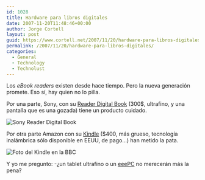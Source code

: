 ```yaml
---
id: 1028
title: Hardware para libros digitales
date: 2007-11-20T11:48:46+00:00
author: Jorge Cortell
layout: post
guid: https://www.cortell.net/2007/11/20/hardware-para-libros-digitales/
permalink: /2007/11/20/hardware-para-libros-digitales/
categories:
  - General
  - Technology
  - Technolust
---
```

Los _eBook readers_ existen desde hace tiempo. Pero la nueva generación promete. Eso sí­, hay quien no lo pilla.

Por una parte, Sony, con su <a target="_blank" title="SonyStyle" href="https://www.sonystyle.com/webapp/wcs/stores/servlet/CategoryDisplay?catalogId=10551&storeId=10151&langId=-1&categoryId=8198552921644523779">Reader Digital Book</a> (300$, ultrafino, y una pantalla que es una gozada) tiene un producto cuidado.

![Sony Reader Digital Book](https://www.sonystyle.com/wcsstore/SonyStyleStorefrontAssetStore/img/195x128/PRS505LC.jpg "Sony Reader Digital Book")

Por otra parte Amazon con su <a target="_blank" title="noticia en la BBC" href="https://news.bbc.co.uk/2/hi/technology/7101392.stm">Kindle</a> ($400, más grueso, tecnologí­a inalámbrica sólo disponible en EEUU, de pago...) han metido la pata.

![Foto del Kindle en la BBC](https://newsimg.bbc.co.uk/media/images/44248000/jpg/_44248776_kindle-amazon400.jpg "Foto del Kindle en la BBC")

Y yo me pregunto: -¿un tablet ultrafino o un <a target="_blank" title="eeePC en EndGadget" href="https://es.engadget.com/tag/eee%20pc">eeePC</a> no merecerán más la pena?